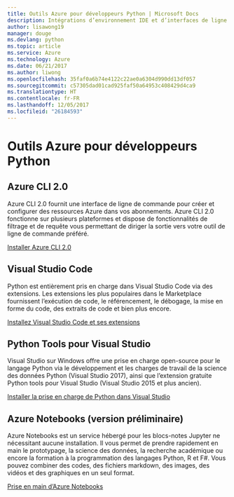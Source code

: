 ```yaml
---
title: Outils Azure pour développeurs Python | Microsoft Docs
description: Intégrations d’environnement IDE et d’interfaces de ligne de commande pour développeurs Python sur Azure.
author: lisawong19
manager: douge
ms.devlang: python
ms.topic: article
ms.service: Azure
ms.technology: Azure
ms.date: 06/21/2017
ms.author: liwong
ms.openlocfilehash: 35faf0a6b74e4122c22ae0a6304d990dd13df057
ms.sourcegitcommit: c57305dad01cad925faf50a64953c408429d4ca9
ms.translationtype: HT
ms.contentlocale: fr-FR
ms.lasthandoff: 12/05/2017
ms.locfileid: "26184593"
---
```

# <a name="azure-tools-for-python-developers"></a>Outils Azure pour développeurs Python

## <a name="azure-cli-20"></a>Azure CLI 2.0

Azure CLI 2.0 fournit une interface de ligne de commande pour créer et configurer des ressources Azure dans vos abonnements. Azure CLI 2.0 fonctionne sur plusieurs plateformes et dispose de fonctionnalités de filtrage et de requête vous permettant de diriger la sortie vers votre outil de ligne de commande préféré. 

[Installer Azure CLI 2.0](https://docs.microsoft.com/cli/azure/install-azure-cli)

## <a name="visual-studio-code"></a>Visual Studio Code
Python est entièrement pris en charge dans Visual Studio Code via des extensions. Les extensions les plus populaires dans le Marketplace fournissent l’exécution de code, le référencement, le débogage, la mise en forme du code, des extraits de code et bien plus encore.

[Installez Visual Studio Code et ses extensions](https://code.visualstudio.com/docs/languages/python)

## <a name="python-tools-for-visual-studio-extension"></a>Python Tools pour Visual Studio
Visual Studio sur Windows offre une prise en charge open-source pour le langage Python via le développement et les charges de travail de la science des données Python (Visual Studio 2017), ainsi que l’extension gratuite Python tools pour Visual Studio (Visual Studio 2015 et plus ancien). 

[Installer la prise en charge de Python dans Visual Studio](https://docs.microsoft.com/visualstudio/python/installation)

## <a name="azure-notebooks-preview"></a>Azure Notebooks (version préliminaire)
Azure Notebooks est un service hébergé pour les blocs-notes Jupyter ne nécessitant aucune installation. Il vous permet de prendre rapidement en main le prototypage, la science des données, la recherche académique ou encore la formation à la programmation des langages Python, R et F#. Vous pouvez combiner des codes, des fichiers markdown, des images, des vidéos et des graphiques en un seul format.

[Prise en main d’Azure Notebooks](https://notebooks.azure.com/)
